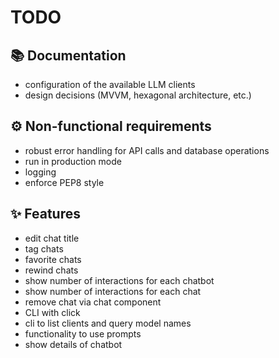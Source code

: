 # TODO

## 📚 Documentation

- configuration of the available LLM clients
- design decisions (MVVM, hexagonal architecture, etc.)

## ⚙️ Non-functional requirements

- robust error handling for API calls and database operations
- run in production mode
- logging
- enforce PEP8 style

## ✨ Features

- edit chat title
- tag chats
- favorite chats
- rewind chats
- show number of interactions for each chatbot
- show number of interactions for each chat
- remove chat via chat component
- CLI with click
- cli to list clients and query model names
- functionality to use prompts
- show details of chatbot
